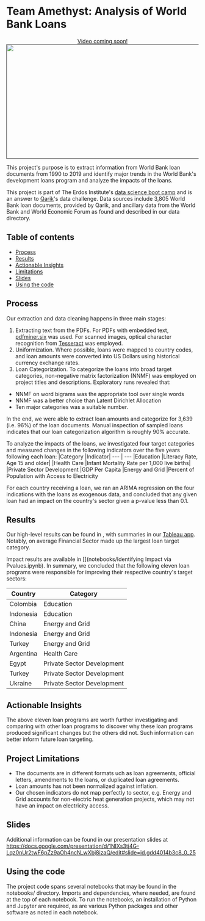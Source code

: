 # Team Amethyst: Analysis of World Bank Loans

<p align="center">
  <a href="">
      Video coming soon!<img width="525" height="300" src="figures/video_screenshot.png">
  </a>
</p>

This project's purpose is to extract information from World Bank loan documents from 1990 to 2019 and identify major trends in the World Bank's development loans program and analyze the impacts of the loans.

This project is part of The Erdos Institute's [data science boot camp](https://www.erdosinstitute.org/code) and is an answer to [Qarik](https://www.qarik.com/)'s data challenge. Data sources include 3,805 World Bank loan documents, provided by Qarik, and ancillary data from the World Bank and World Economic Forum as found and described in our data directory.

## Table of contents
  - [Process](#process)
  - [Results](#results)
  - [Actionable Insights](#actionable-insights)
  - [Limitations](#limitations)
  - [Slides](#slides)
  - [Using the code](#using-the-code)
  
## Process

Our extraction and data cleaning happens in three main stages:

1. Extracting text from the PDFs. For PDFs with embedded text, [pdfminer.six](https://pdfminersix.readthedocs.io/) was used. For scanned images, optical character recognition from [Tesseract](https://github.com/madmaze/pytesseract) was employed.
2. Uniformization. Where possible, loans were mapped to country codes, and loan amounts were converted into US Dollars using historical currency exchange rates.
3. Loan Categorization. To categorize the loans into broad target categories, non-negative matrix factorization (NNMF) was employed on project titles and descriptions. Exploratory runs revealed that:
  * NNMF on word bigrams was the appropriate tool over single words
  * NNMF was a better choice than Latent Dirichlet Allocation
  * Ten major categories was a suitable number.
  
In the end, we were able to extract loan amounts and categorize for 3,639 (i.e. 96%) of the loan documents.
Manual inspection of sampled loans indicates that our loan categorization algorithm is roughly 90% accurate.

To analyze the impacts of the loans, we investigated four target categories and measured changes in the following indicators over the five years following each loan:
|Category			|Indicator|
--- 				| ---
|Education			|Literacy Rate, Age 15 and older|
|Health Care			|Infant Mortality Rate per 1,000 live births|
|Private Sector Development	|GDP Per Capita
|Energy and Grid		|Percent of Population with Access to Electricity

For each country receiving a loan, we ran an ARIMA regression on the four indications with the loans as exogenous data, and concluded that any given loan had an impact on the country's sector given a p-value less than 0.1.

## Results
Our high-level results can be found in [](data/All_Extracted_Data_From_PDFs.csv), with summaries in our [Tableau app](https://public.tableau.com/app/profile/ifeoma.r.ugwuanyi/viz/ImpactofWorldBankLoans/Dashboard1).
Notably, on average Financial Sector made up the largest loan target category.

Impact results are available in [](notebooks/Identifying Impact via Pvalues.ipynb). In summary, we concluded that the following eleven loan programs were responsible for improving their respective country's target sectors:

|Country			|Category|
--- 				| ---
|Colombia			|Education|
|Indonesia			|Education|
|China				|Energy and Grid|
|Indonesia			|Energy and Grid|
|Turkey				|Energy and Grid|
|Argentina			|Health Care|
|Egypt				|Private Sector Development|
|Turkey				|Private Sector Development|
|Ukraine			|Private Sector Development|

## Actionable Insights
The above eleven loan programs are worth further investigating and comparing with other loan programs
to discover why these loan programs produced significant changes but the others did not.
Such information can better inform future loan targeting.

## Project Limitations
* The documents are in different formats uch as loan agreements, official letters, amendments to the loans, or duplicated loan agreements.
* Loan amounts has not been normalized against inflation.
* Our chosen indicators do not map perfectly to sector, e.g. Energy and Grid accounts
  for non-electric heat generation projects, which may not have an impact on electricity access.

## Slides
Additional information can be found in our presentation slides at https://docs.google.com/presentation/d/1NIXs3tj4G-Lqz0nUr2twF6pZz9aOh4ncN_wXbj8izaQ/edit#slide=id.gdd4014b3c8_0_25

## Using the code

The project code spans several notebooks that may be found in the notebooks/ directory.
Imports and dependencies, where needed, are found at the top of each notebook. To run the notebooks, an installation of Python and Jupyter are required, as are various Python packages and other software as noted in each notebook.
